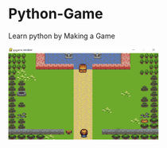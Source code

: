 # Python-Game
Learn python by Making a Game 

<div>
  <span align='left'>
    <img src="Captura.PNG" width="60%">
  </span>
</div>